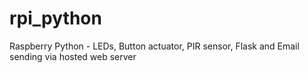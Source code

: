 # rpi_python
Raspberry Python - LEDs, Button actuator, PIR sensor, Flask and Email sending via hosted web server
